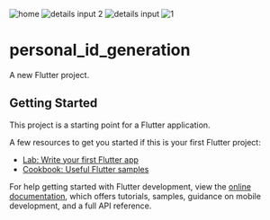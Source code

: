 ![home](https://github.com/AhmedAElghareeb/Simple-ID-Generation/assets/112869283/f8042126-09e0-4d98-bc71-1f9a0c905539)
![details input 2](https://github.com/AhmedAElghareeb/Simple-ID-Generation/assets/112869283/0b71d4d0-e671-40ab-b39f-b420b2d223f6)
![details input](https://github.com/AhmedAElghareeb/Simple-ID-Generation/assets/112869283/1bf1168f-af8a-4006-9c5b-46d272e3848e)
![1](https://github.com/AhmedAElghareeb/Simple-ID-Generation/assets/112869283/e311b7b1-37ef-4d76-b705-948c53e1fb1f)
# personal_id_generation

A new Flutter project.

## Getting Started

This project is a starting point for a Flutter application.

A few resources to get you started if this is your first Flutter project:

- [Lab: Write your first Flutter app](https://docs.flutter.dev/get-started/codelab)
- [Cookbook: Useful Flutter samples](https://docs.flutter.dev/cookbook)

For help getting started with Flutter development, view the
[online documentation](https://docs.flutter.dev/), which offers tutorials,
samples, guidance on mobile development, and a full API reference.
